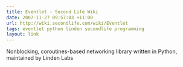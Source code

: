 ```yaml
---
title: Eventlet - Second Life Wiki
date: 2007-11-27 09:57:03 +11:00
url: http://wiki.secondlife.com/wiki/Eventlet
tags: eventlet python linden secondlife programming
layout: link
---
```

Nonblocking, coroutines-based networking library written in Python, maintained by Linden Labs
